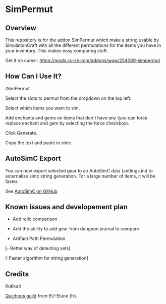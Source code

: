# SimPermut

## Overview

This repository is for the addon SimPermut which make a string usable by SimulationCraft with all the different permutations for the items you have in your inventory. This makes easy comparing stuff.


Get it on curse : https://mods.curse.com/addons/wow/254069-simpermut

## How Can I Use It?

/SimPermut


Select the slots to permut from the dropdown on the top left.

Select which items you want to sim.

Add enchants and gems on items that don't have any (you can force replace enchant and gem by selecting the force checkbox).

Click Generate.

Copy the text and paste in simc.

## AutoSimC Export

You can now export selected gear to an AutoSimC data (settings.ini) to externalize simc string generation. For a large number of items, it will be faster.

See [AutoSimC on GitHub](https://github.com/SimCMinMax/AutoSimC)



## Known issues and developement plan

- Add relic comparison

- Add the ability to add gear from dungeon journal to compare

- Artifact Path Permutation

[- Better way of detecting sets]
 
[-Faster algorithm for string generation]


## Credits
Kutikuti 

[Quichons guild](http://www.quichons.fr/) from EU-Elune (fr).